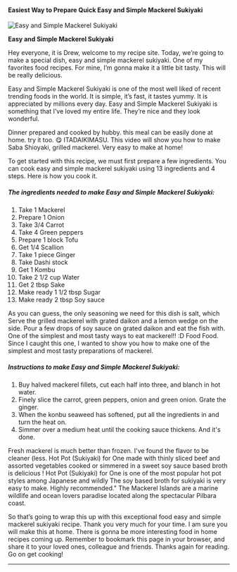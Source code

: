             

#### Easiest Way to Prepare Quick Easy and Simple Mackerel Sukiyaki

![Easy and Simple Mackerel Sukiyaki](https://img-global.cpcdn.com/recipes/5839515374583808/751x532cq70/easy-and-simple-mackerel-sukiyaki-recipe-main-photo.jpg)

**Easy and Simple Mackerel Sukiyaki**

Hey everyone, it is Drew, welcome to my recipe site. Today, we’re going to make a special dish, easy and simple mackerel sukiyaki. One of my favorites food recipes. For mine, I’m gonna make it a little bit tasty. This will be really delicious.

Easy and Simple Mackerel Sukiyaki is one of the most well liked of recent trending foods in the world. It is simple, it’s fast, it tastes yummy. It is appreciated by millions every day. Easy and Simple Mackerel Sukiyaki is something that I’ve loved my entire life. They’re nice and they look wonderful.

Dinner prepared and cooked by hubby. this meal can be easily done at home. try it too. 😋 ITADAIKIMASU. This video will show you how to make Saba Shioyaki, grilled mackerel. Very easy to make at home!

To get started with this recipe, we must first prepare a few ingredients. You can cook easy and simple mackerel sukiyaki using 13 ingredients and 4 steps. Here is how you cook it.

##### The ingredients needed to make Easy and Simple Mackerel Sukiyaki:

1.  Take 1 Mackerel
2.  Prepare 1 Onion
3.  Take 3/4 Carrot
4.  Take 4 Green peppers
5.  Prepare 1 block Tofu
6.  Get 1/4 Scallion
7.  Take 1 piece Ginger
8.  Take Dashi stock
9.  Get 1 Kombu
10.  Take 2 1/2 cup Water
11.  Get 2 tbsp Sake
12.  Make ready 1 1/2 tbsp Sugar
13.  Make ready 2 tbsp Soy sauce

As you can guess, the only seasoning we need for this dish is salt, which Serve the grilled mackerel with grated daikon and a lemon wedge on the side. Pour a few drops of soy sauce on grated daikon and eat the fish with. One of the simplest and most tasty ways to eat mackerel!! :D Food Food. Since I caught this one, I wanted to show you how to make one of the simplest and most tasty preparations of mackerel.

##### Instructions to make Easy and Simple Mackerel Sukiyaki:

1.  Buy halved mackerel fillets, cut each half into three, and blanch in hot water.
2.  Finely slice the carrot, green peppers, onion and green onion. Grate the ginger.
3.  When the konbu seaweed has softened, put all the ingredients in and turn the heat on.
4.  Simmer over a medium heat until the cooking sauce thickens. And it's done.

Fresh mackerel is much better than frozen. I've found the flavor to be cleaner (less. Hot Pot (Sukiyaki) for One made with thinly sliced beef and assorted vegetables cooked or simmered in a sweet soy sauce based broth is delicious ! Hot Pot (Sukiyaki) for One is one of the most popular hot pot styles among Japanese and wildly The soy based broth for sukiyaki is very easy to make. Highly recommended." The Mackerel Islands are a marine wildlife and ocean lovers paradise located along the spectacular Pilbara coast.

So that’s going to wrap this up with this exceptional food easy and simple mackerel sukiyaki recipe. Thank you very much for your time. I am sure you will make this at home. There is gonna be more interesting food in home recipes coming up. Remember to bookmark this page in your browser, and share it to your loved ones, colleague and friends. Thanks again for reading. Go on get cooking!

* * *